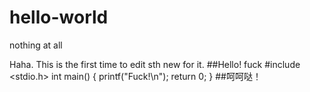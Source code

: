 # hello-world
nothing at all


Haha. This is the first time to edit sth new for it.
##Hello!
    fuck
    #include <stdio.h>
    int main() {
    	printf("Fuck!\n");
    	return 0;
    }
##呵呵哒！